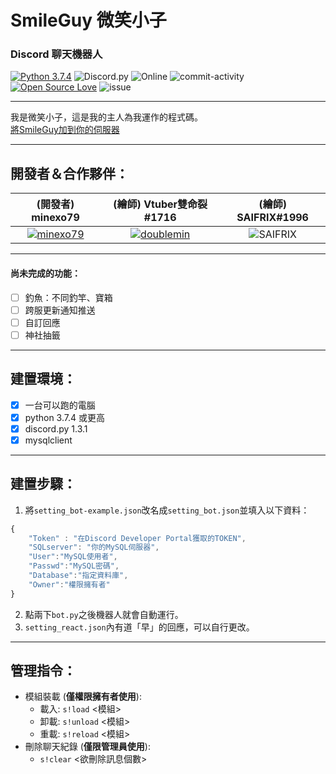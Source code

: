 # SmileGuy 微笑小子
### Discord 聊天機器人
[![Python 3.7.4](https://img.shields.io/badge/Python-3.7.4-blue?style=flat&logo=python)](https://www.python.org/downloads/release/python-374/)
![Discord.py](https://img.shields.io/badge/discord.py-1.3.1-blue?style=flat&logo=discord)
![Online](https://img.shields.io/badge/Status-Running-brightgreen)
![commit-activity](https://img.shields.io/github/last-commit/minexo79/SmileGuy?style=flat-square)
[![Open Source Love](https://badges.frapsoft.com/os/v1/open-source.svg?v=103)](https://github.com/ellerbrock/open-source-badges/)
![issue](https://img.shields.io/bitbucket/issues-raw/minexo79/smileguy?style=social)

---

我是微笑小子，這是我的主人為我運作的程式碼。  
[將SmileGuy加到你的伺服器](https://discordapp.com/api/oauth2/authorize?client_id=613249451355799552&permissions=8&scope=bot) 

---

## 開發者＆合作夥伴：      
|(開發者) minexo79|(繪師) Vtuber雙命裂#1716|(繪師) SAIFRIX#1996|  
|:--------------:|:---------------------:|:-----------------:|  
|[![minexo79](https://avatars0.githubusercontent.com/u/54303621?s=128&v=4)](https://github.com/minexo79)|[![doublemin](https://yt3.ggpht.com/a/AGF-l78DFH5aR25qUjbbwxSAtbPwhMLAxuYK4BJFxg=s128-c-k-c0xffffffff-no-rj-mo)](https://www.youtube.com/channel/UCtKyM4DA8CyCAm5LGsvUsag)|![SAIFRIX](https://cdn.discordapp.com/avatars/484671733987803177/ef4f5dc3e0956fb9bf9fe043b249d467.png?size=128)|
 
---

#### 尚未完成的功能：  
- [ ] 釣魚：不同釣竿、寶箱
- [ ] 跨服更新通知推送
- [ ] 自訂回應
- [ ] 神社抽籤
 
---

## 建置環境：
- [x] 一台可以跑的電腦
- [x] python 3.7.4 或更高
- [x] discord.py 1.3.1
- [x] mysqlclient
 
---

## 建置步驟：
1. 將`setting_bot-example.json`改名成`setting_bot.json`並填入以下資料：
```js
{
	"Token" : "在Discord Developer Portal獲取的TOKEN",
	"SQLserver": "你的MySQL伺服器",
	"User":"MySQL使用者",
	"Passwd":"MySQL密碼",
	"Database":"指定資料庫",
	"Owner":"權限擁有者"
}
```
2. 點兩下`bot.py`之後機器人就會自動運行。
3. `setting_react.json`內有道「早」的回應，可以自行更改。  
 
---

## 管理指令：
* 模組裝載 (**僅權限擁有者使用**):  
  * 載入: `s!load` <模組>
  * 卸載: `s!unload` <模組>
  * 重載: `s!reload` <模組>
* 刪除聊天紀錄 (**僅限管理員使用**):
  * `s!clear` <欲刪除訊息個數>
